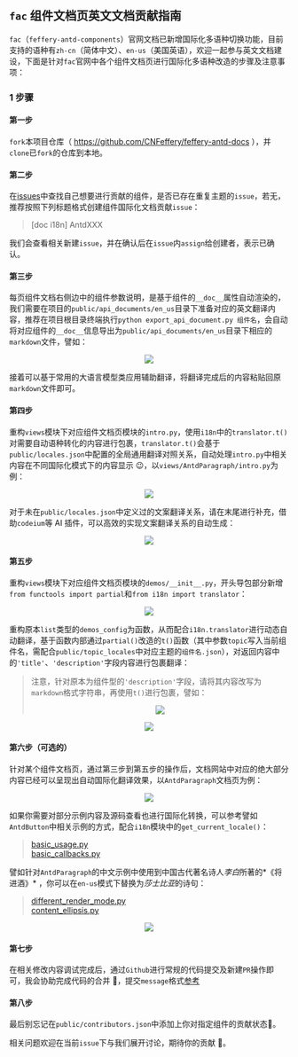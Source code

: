## `fac` 组件文档页英文文档贡献指南

`fac`（`feffery-antd-components`）官网文档已新增国际化多语种切换功能，目前支持的语种有`zh-cn`（简体中文）、`en-us`（美国英语），欢迎一起参与英文文档建设，下面是针对`fac`官网中各个组件文档页进行国际化多语种改造的步骤及注意事项：

### 1 步骤

#### 第一步

`fork`本项目仓库（ https://github.com/CNFeffery/feffery-antd-docs ），并`clone`已`fork`的仓库到本地。

#### 第二步

在[issues](https://github.com/CNFeffery/feffery-antd-docs/issues)中查找自己想要进行贡献的组件，是否已存在重复主题的`issue`，若无，推荐按照下列标题格式创建组件国际化文档贡献`issue`：

> [doc i18n] AntdXXX

我们会查看相关新建`issue`，并在确认后在`issue`内`assign`给创建者，表示已确认。

#### 第三步

每页组件文档右侧边中的组件参数说明，是基于组件的`__doc__`属性自动渲染的，我们需要在项目的`public/api_documents/en_us`目录下准备对应的英文翻译内容，推荐在项目根目录终端执行`python export_api_document.py 组件名`，会自动将对应组件的`__doc__`信息导出为`public/api_documents/en_us`目录下相应的`markdown`文件，譬如：

<p align="center"><img src="https://github.com/user-attachments/assets/888e637b-1955-4c93-8c04-2819140c223a" /></p>

接着可以基于常用的大语言模型类应用辅助翻译，将翻译完成后的内容粘贴回原`markdown`文件即可。

#### 第四步

重构`views`模块下对应组件文档页模块的`intro.py`，使用`i18n`中的`translator.t()`对需要自动语种转化的内容进行包裹，`translator.t()`会基于`public/locales.json`中配置的全局通用翻译对照关系，自动处理`intro.py`中相关内容在不同国际化模式下的内容显示 😉，以`views/AntdParagraph/intro.py`为例：

<p align="center"><img src="https://github.com/user-attachments/assets/3a6788ad-bd8c-4b7a-bb44-9d968b050da3" /></p>

对于未在`public/locales.json`中定义过的文案翻译关系，请在末尾进行补充，借助`codeium`等 AI 插件，可以高效的实现文案翻译关系的自动生成：

<p align="center"><img src="https://github.com/user-attachments/assets/b8eea88b-4d8c-4896-bf86-6a2bf52285b4" /></p>

#### 第五步

重构`views`模块下对应组件文档页模块的`demos/__init__.py`，开头导包部分新增`from functools import partial`和`from i18n import translator`：

<p align="center"><img src="https://github.com/user-attachments/assets/eddcd84e-3b4d-4442-80c2-cdd8c1cb24f1" /></p>

重构原本`list`类型的`demos_config`为函数，从而配合`i18n.translator`进行动态自动翻译，基于函数内部通过`partial()`改造的`t()`函数（其中参数`topic`写入当前组件名，需配合`public/topic_locales`中对应主题的`组件名.json`），对返回内容中的`'title'`、`'description'`字段内容进行包裹翻译：

> 注意，针对原本为组件型的`'description'`字段，请将其内容改写为`markdown`格式字符串，再使用`t()`进行包裹，譬如：<br>
> <p align="center"><img src="https://github.com/user-attachments/assets/b1a5acff-7c70-4bf8-81d6-34b8f54ef2f5" /></p>

<p align="center"><img src="https://github.com/user-attachments/assets/6ad72031-a09c-4abf-b557-87ea8d0799d0" /></p>

#### 第六步（可选的）

针对某个组件文档页，通过第三步到第五步的操作后，文档网站中对应的绝大部分内容已经可以呈现出自动国际化翻译效果，以`AntdParagraph`文档页为例：

<p align="center"><img src="https://github.com/user-attachments/assets/db32d28b-e182-4985-8301-60306ef0ffaf" /></p>

如果你需要对部分示例内容及源码查看也进行国际化转换，可以参考譬如`AntdButton`中相关示例的方式，配合`i18n`模块中的`get_current_locale()`：

> [basic_usage.py](https://github.com/CNFeffery/feffery-antd-docs/blob/main/views/AntdButton/demos/basic_usage.py)<br>
> [basic_callbacks.py](https://github.com/CNFeffery/feffery-antd-docs/blob/main/views/AntdButton/demos/basic_callbacks.py)

譬如针对`AntdParagraph`的中文示例中使用到中国古代著名诗人*李白*所著的*《将进酒》* ，你可以在`en-us`模式下替换为*莎士比亚*的诗句：

> [different_render_mode.py](https://github.com/CNFeffery/feffery-antd-docs/blob/main/views/AntdParagraph/demos/different_render_mode.py)<br>
> [content_ellipsis.py](https://github.com/CNFeffery/feffery-antd-docs/blob/main/views/AntdParagraph/demos/content_ellipsis.py)

<p align="center"><img src="https://github.com/user-attachments/assets/d181a679-c035-418a-a810-9b7c0a5af598" /></p>

#### 第七步

在相关修改内容调试完成后，通过`Github`进行常规的代码提交及新建`PR`操作即可，我会协助完成代码的合并 🥂，提交`message`格式[参考](https://github.com/CNFeffery/feffery-antd-docs/commit/94a701f32597379e966d48f75d8de35365e44004)

#### 第八步

最后别忘记在`public/contributors.json`中添加上你对指定组件的贡献状态🎉。

相关问题欢迎在当前`issue`下与我们展开讨论，期待你的贡献 🥳。
